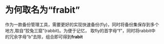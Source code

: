 # 为何取名为“frabit”
作为一款备份管理工具，需要更好的实现快速备份(fly)，同时将备份集保存到多个地方,取自“狡兔三窟”(rabbit)。为便于记忆，
取fly的首字母“f”，同时将rabbit中的冗余字母“b”去除，组合即可得到**frabit**